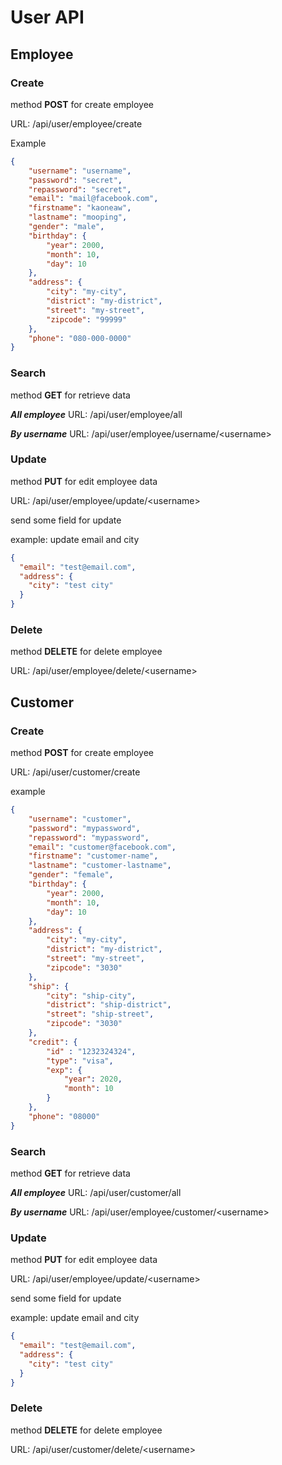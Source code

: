# User API

## Employee

### Create
method **POST** for create employee

URL: /api/user/employee/create

Example

```json
{
	"username": "username",
	"password": "secret",
	"repassword": "secret",
	"email": "mail@facebook.com",
	"firstname": "kaoneaw",
	"lastname": "mooping",
	"gender": "male",
	"birthday": {
		"year": 2000,
		"month": 10,
		"day": 10
	},
	"address": {
		"city": "my-city",
		"district": "my-district",
		"street": "my-street",
		"zipcode": "99999"
	},
	"phone": "080-000-0000"
}
```

### Search
method **GET** for retrieve data

***All employee*** URL: /api/user/employee/all

***By username*** URL: /api/user/employee/username/&lt;username>


### Update
method **PUT** for edit employee data

URL: /api/user/employee/update/&lt;username>

send some field for update

example: update email and city

```json
{
  "email": "test@email.com",
  "address": {
    "city": "test city"
  }
}
```


### Delete
method **DELETE** for delete employee

URL: /api/user/employee/delete/&lt;username>



## Customer

### Create
method **POST** for create employee

URL: /api/user/customer/create

example

```json
{
	"username": "customer",
	"password": "mypassword",
	"repassword": "mypassword",
	"email": "customer@facebook.com",
	"firstname": "customer-name",
	"lastname": "customer-lastname",
	"gender": "female",
	"birthday": {
		"year": 2000,
		"month": 10,
		"day": 10
	},
	"address": {
		"city": "my-city",
		"district": "my-district",
		"street": "my-street",
		"zipcode": "3030"
	},
	"ship": {
		"city": "ship-city",
		"district": "ship-district",
		"street": "ship-street",
		"zipcode": "3030"
	},
	"credit": {
		"id" : "1232324324",
		"type": "visa",
		"exp": {
			"year": 2020,
			"month": 10
		}
	},
	"phone": "08000"
}
```


### Search
method **GET** for retrieve data

***All employee*** URL: /api/user/customer/all

***By username*** URL: /api/user/employee/customer/&lt;username>


### Update
method **PUT** for edit employee data

URL: /api/user/employee/update/&lt;username>

send some field for update

example: update email and city

```json
{
  "email": "test@email.com",
  "address": {
    "city": "test city"
  }
}
```


### Delete
method **DELETE** for delete employee

URL: /api/user/customer/delete/&lt;username>
